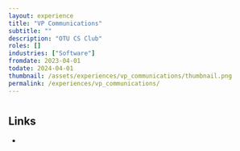 ```yaml
---
layout: experience
title: "VP Communications"
subtitle: ""
description: "OTU CS Club"
roles: []
industries: ["Software"]
fromdate: 2023-04-01
todate: 2024-04-01
thumbnail: /assets/experiences/vp_communications/thumbnail.png
permalink: /experiences/vp_communications/
---
```


#

## Links

-
